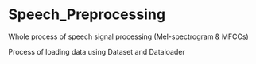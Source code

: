# Speech_Preprocessing
Whole process of speech signal processing (Mel-spectrogram &amp; MFCCs)

Process of loading data using Dataset and Dataloader
